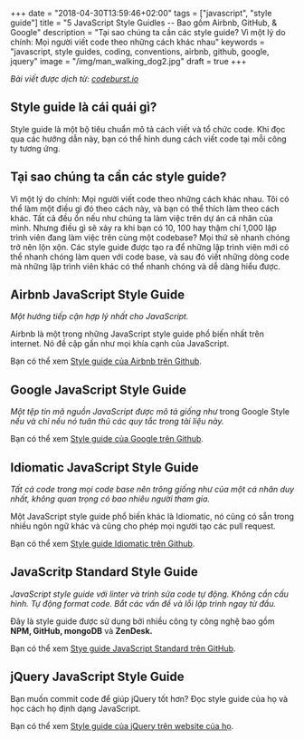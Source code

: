 +++
date = "2018-04-30T13:59:46+02:00"
tags = ["javascript", "style guide"]
title = "5 JavaScript Style Guidles -- Bao gồm Airbnb, GitHub, & Google"
description = "Tại sao chúng ta cần các style guide? Vì một lý do chính: Mọi người viết code theo những cách khác nhau"
keywords = "javascript, style guides, coding, conventions, airbnb, github, google, jquery"
image = "/img/man_walking_dog2.jpg"
draft = true
+++

*Bài viết được dịch từ: [codeburst.io](https://codeburst.io/5-javascript-style-guides-including-Airbnb-github-google-88cbc6b2b7aa)*

## Style guide là cái quái gì?
Style guide là một bộ tiêu chuẩn mô tả cách viết và tổ chức code. Khi đọc qua các hướng dẫn này, bạn có thể hình dung cách viết code tại mỗi công ty tương ứng.

## Tại sao chúng ta cần các style guide?
Vì một lý do chính: Mọi người viết code theo những cách khác nhau. Tôi có thể làm một điều gì đó theo cách này, và bạn có thể thích làm theo cách khác. Tất cả đều ổn nếu như chúng ta làm việc trên dự án cá nhân của mình. Nhưng điều gì sẽ xảy ra khi bạn có 10, 100 hay thậm chí 1,000 lập trình viên đang làm việc trên cùng một codebase? Mọi thứ sẽ nhanh chóng trở nên lộn xộn. Các style guide được tạo ra để những lập trình viên mới có thể nhanh chóng làm quen với code base, và sau đó viết những dòng code mà những lập trình viên khác có thể nhanh chóng và dễ dàng hiểu được.

## Airbnb JavaScript Style Guide
*Một hướng tiếp cận hợp lý nhất cho JavaScript.*

Airbnb là một trong những JavaScript style guide phổ biến nhất trên internet. Nó đề cập gần như mọi khía cạnh của JavaScript.

Bạn có thể xem [Style guide của Airbnb trên Github](https://github.com/airbnb/javascript).

## Google JavaScript Style Guide
*Một tệp tin mã nguồn JavaScript được mô tả giống như* trong Google Style *nếu và chỉ nếu nó tuân thủ các quy tắc trong tài liệu này.*

Bạn có thể xem [Style guide của Google trên Github](https://google.github.io/styleguide/jsguide.html).

## Idiomatic JavaScript Style Guide
*Tất cả code trong mọi code base nên trông giống như của một cá nhân duy nhất, không quan trọng có bao nhiêu người tham gia.*

Một JavaScript style guide phổ biến khác là Idiomatic, nó cũng có sẵn trong nhiều ngôn ngữ khác và cũng cho phép mọi người tạo các pull request.

Bạn có thể xem [Style guide Idiomatic trên Github](https://github.com/rwaldron/idiomatic.js/).

## JavaScritp Standard Style Guide
*JavaScript style guide với linter và trình sửa code tự động. Không cần cấu hình. Tự động format code. Bắt các vấn đề và lỗi lập trình ngay từ đầu.*

Đây là style guide được sử dụng bởi nhiều công ty công nghệ bao gồm **NPM, GitHub, mongoDB** và **ZenDesk.**

Bạn có thể xem [Stye guide JavaScript Standard trên GitHub](https://github.com/standard/standard).

## jQuery JavaScript Style Guide
Bạn muốn commit code để giúp jQuery tốt hơn? Đọc style guide của họ và học cách họ định dạng JavaScript.

Bạn có thể xem [Style guide của jQuery trên website của họ](https://contribute.jquery.org/style-guide/js/).


